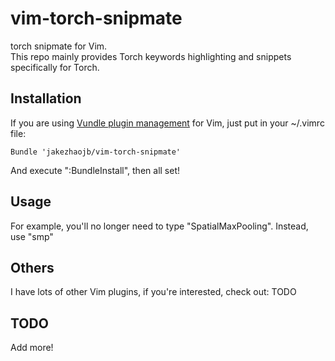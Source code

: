 # vim-torch-snipmate
torch snipmate for Vim.        
This repo mainly provides Torch keywords highlighting and snippets specifically for Torch.

## Installation
If you are using [Vundle plugin management](https://github.com/VundleVim/Vundle.vim) for Vim, just put in your ~/.vimrc file:
    
    Bundle 'jakezhaojb/vim-torch-snipmate'

And execute ":BundleInstall", then all set!

## Usage
For example, you'll no longer need to type "SpatialMaxPooling". Instead, use "smp"

## Others
I have lots of other Vim plugins, if you're interested, check out: TODO

## TODO
Add more!
